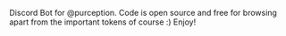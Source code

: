 Discord Bot for @purception. 
Code is open source and free for browsing apart from the important tokens of course :)
Enjoy!
